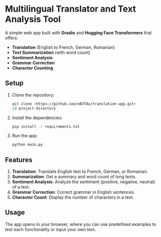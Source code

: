 # Multilingual Translator and Text Analysis Tool

A simple web app built with **Gradio** and **Hugging Face Transformers** that offers:

- **Translation** (English to French, German, Romanian)
- **Text Summarization** (with word count)
- **Sentiment Analysis**
- **Grammar Correction**
- **Character Counting**

## Setup

1. Clone the repository:
   ```bash
   git clone <https://github.com/oB3TAo/translation-app.git>
   cd project-directory
   ```

2. Install the dependencies:
   ```bash
   pip install -r requirements.txt
   ```

3. Run the app:
   ```bash
   python main.py
   ```

## Features

1. **Translation**: Translate English text to French, German, or Romanian.
2. **Summarization**: Get a summary and word count of long texts.
3. **Sentiment Analysis**: Analyze the sentiment (positive, negative, neutral) of a text.
4. **Grammar Correction**: Correct grammar in English sentences.
5. **Character Count**: Display the number of characters in a text.

## Usage

The app opens in your browser, where you can use predefined examples to test each functionality or input your own text.
